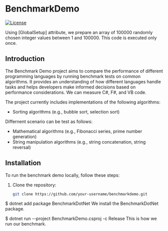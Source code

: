 # BenchmarkDemo 
[![License](https://img.shields.io/badge/license-MIT-blue.svg)](https://github.com/your-username/benchmarkdemo/blob/main/LICENSE)

Using [GlobalSetup] attribute, we prepare an array of 100000 randomly chosen integer values between 1 and 100000. This code is executed only once.

## Introduction

The Benchmark Demo project aims to compare the performance of different programming languages by running benchmark tests on common algorithms. It provides an understanding of how different languages handle tasks and helps developers make informed decisions based on performance considerations. We can measure C#, F#, and VB code.

The project currently includes implementations of the following algorithms:

- Sorting algorithms (e.g., bubble sort, selection sort)

Differnent scenario can be test as follows:
- Mathematical algorithms (e.g., Fibonacci series, prime number generation)
- String manipulation algorithms (e.g., string concatenation, string reversal)

## Installation

To run the benchmark demo locally, follow these steps:

1. Clone the repository:

   ```bash
   git clone https://github.com/your-username/benchmarkdemo.git
   
$ dotnet add package BenchmarkDotNet
We install the BenchmarkDotNet package.

$ dotnet run --project BenchmarkDemo.csproj -c Release
This is how we run our benchmark.
